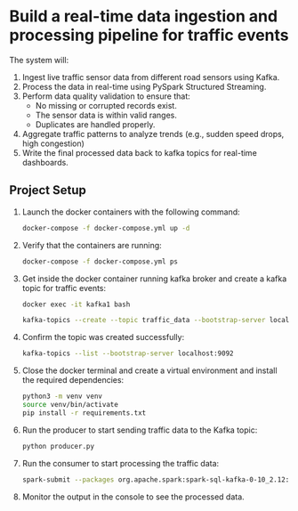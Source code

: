# Build a real-time data ingestion and processing pipeline for traffic events

The system will:

1. Ingest live traffic sensor data from different road sensors using Kafka.
2. Process the data in real-time using PySpark Structured Streaming.
3. Perform data quality validation to ensure that:
   - No missing or corrupted records exist.
   - The sensor data is within valid ranges.
   - Duplicates are handled properly.
4. Aggregate traffic patterns to analyze trends (e.g., sudden speed drops, high congestion)
5. Write the final processed data back to kafka topics for real-time dashboards.

## Project Setup

1. Launch the docker containers with the following command:

   ```bash
   docker-compose -f docker-compose.yml up -d
   ```

2. Verify that the containers are running:

   ```bash
   docker-compose -f docker-compose.yml ps
   ```

3. Get inside the docker container running kafka broker and create a kafka topic for traffic events:

   ```bash
   docker exec -it kafka1 bash
   ```

   ```bash
   kafka-topics --create --topic traffic_data --bootstrap-server localhost:9092 --partitions 1 --replication-factor 1
   ```

4. Confirm the topic was created successfully:

   ```bash
   kafka-topics --list --bootstrap-server localhost:9092
   ```

5. Close the docker terminal and create a virtual environment and install the required dependencies:

   ```bash
   python3 -m venv venv
   source venv/bin/activate
   pip install -r requirements.txt
   ```

6. Run the producer to start sending traffic data to the Kafka topic:

   ```bash
   python producer.py
   ```

7. Run the consumer to start processing the traffic data:

   ```bash
   spark-submit --packages org.apache.spark:spark-sql-kafka-0-10_2.12:3.5.5 streaming.py
   ```

8. Monitor the output in the console to see the processed data.
